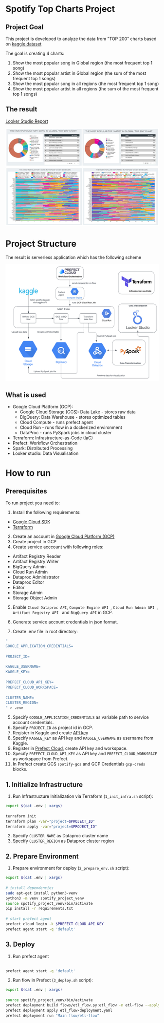# Spotify Top Charts Project

## Project Goal

This project is developed to analyze the data from "TOP 200" charts based on [kaggle dataset](https://www.kaggle.com/datasets/dhruvildave/spotify-charts)

The goal is creating 4 charts:
1. Show the most popular song in Global region (the most frequent top 1 song)
2. Show the most popular artist in Global region (the sum of the most frequent top 1 songs)
3. Show the most popular song in all regions (the most frequent top 1 song)
4. Show the most popular artist in all regions (the sum of the most frequent top 1 songs)

## The result

[Looker Studio Report](https://lookerstudio.google.com/reporting/41370c48-d670-4648-ad94-eef6cb7a861c)

![page 1-2](https://github.com/romanyakovlev/data-engineering-zoomcamp/blob/main/project/imgs/1.jpg?raw=true)
![page 3-4](https://github.com/romanyakovlev/data-engineering-zoomcamp/blob/main/project/imgs/2.jpg?raw=true)

# Project Structure

The result is serverless application which has the following scheme

![flowchart](https://github.com/romanyakovlev/data-engineering-zoomcamp/blob/main/project/imgs/flowchart.png?raw=true)

## What is used

* Google Cloud Platform (GCP):        
  * Google Cloud Storage (GCS): Data Lake - stores raw data
  * BigQuery: Data Warehouse - stores optimized tables
  * Cloud Compute - runs prefect agent
  * Cloud Run - runs flow in a dockerized environment
  * DataProc - runs PySpark jobs in cloud cluster
* Terraform: Infrastructure-as-Code (IaC)
* Prefect: Workflow Orchestration
* Spark: Distributed Processing
* Looker studio: Data Visualisation

# How to run

## Prerequisites

To run project you need to:

1. Install the following requirements:
* [Google Cloud SDK](https://cloud.google.com/sdk/docs/install)
* [Terraform](https://developer.hashicorp.com/terraform/tutorials/aws-get-started/install-cli)

2. Create an account in [Google Cloud Platform (GCP)](https://cloud.google.com/) 
3. Create project in GCP
4. Create service acccount with following roles:
* Artifact Registry Reader
* Artifact Registry Writer
* BigQuery Admin
* Cloud Run Admin
* Dataproc Administrator
* Dataproc Editor
* Editor
* Storage Admin
* Storage Object Admin 

5. Enable `Cloud Dataproc API`, `Compute Engine API `, `Cloud Run Admin API `, `Artifact Registry API ` and `BigQuery API` in GCP.

3. Generate service account credentials in json format.

4. Create .env file in root directory:
```sh
"     
GOOGLE_APPLICATION_CREDENTIALS=

PROJECT_ID=

KAGGLE_USERNAME=
KAGGLE_KEY=

PREFECT_CLOUD_API_KEY=
PREFECT_CLOUD_WORKSPACE=

CLUSTER_NAME=
CLUSTER_REGION=
" > .env

```

5. Specify `GOOGLE_APPLICATION_CREDENTIALS` as variable path to service account credentials.
6. Specify `PROJECT_ID` as project id in GCP.
7. Register in Kaggle and create [API key](https://github.com/Kaggle/kaggle-api)
8. Specify `KAGGLE_KEY` as API key and `KAGGLE_USERNAME` as username from Kaggle.
9. Register in [Prefect Cloud](https://app.prefect.cloud/), create API key and workspace.
10. Specify `PREFECT_CLOUD_API_KEY` as API key and `PREFECT_CLOUD_WORKSPACE` as workspace from Prefect.
11. In Prefect create GCS `spotify-gcs` and GCP Credentials `gcp-creds` blocks.

## 1. Initialize Infrastructure

1. Run Infrastructure Initialization via Terraform (`1_init_infra.sh` script):
```sh
export $(cat .env | xargs)

terraform init
terraform plan -var="project=$PROJECT_ID"
terraform apply -var="project=$PROJECT_ID"
```
2. Specify `CLUSTER_NAME` as Dataproc cluster name
3. Specify `CLUSTER_REGION` as Dataproc cluster region

## 2. Prepare Environment

1. Prepare environment for deploy (`2_prepare_env.sh` script):

```sh
export $(cat .env | xargs)

# install dependencies
sudo apt-get install python3-venv
python3 -m venv spotify_project_venv
source spotify_project_venv/bin/activate
pip install -r requirements.txt

# start prefect agent
prefect cloud login -k $PREFECT_CLOUD_API_KEY
prefect agent start -q 'default'
```

## 3. Deploy

1. Run prefect agent

```sh

prefect agent start -q 'default'
```

2. Run flow in Prefect (`3_deploy.sh` script):

```sh
export $(cat .env | xargs)

source spotify_project_venv/bin/activate
prefect deployment build flows/etl_flow.py:etl_flow -n etl-flow --apply
prefect deployment apply etl_flow-deployment.yaml
prefect deployment run "Main flow/etl-flow"

```

